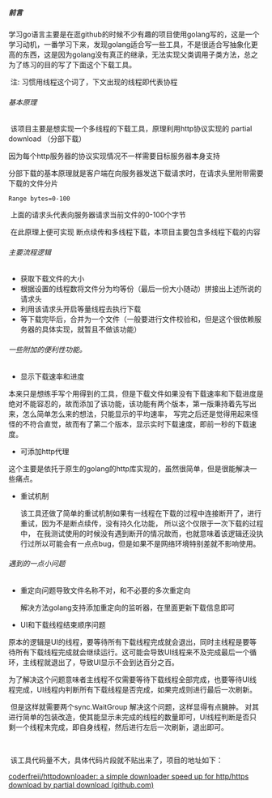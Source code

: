 ##### 前言

​		学习go语言主要是在逛github的时候不少有趣的项目使用golang写的，这是一个学习动机，一番学习下来，发现golang适合写一些工具，不是很适合写抽象化更高的东西，这是因为golang没有真正的继承，无法实现父类调用子类方法，总之为了练习的目的写了下面这个下载工具。

​	注: 习惯用线程这个词了，下文出现的线程即代表协程

###### 基本原理

​		该项目主要是想实现一个多线程的下载工具，原理利用http协议实现的 partial download （分部下载）

因为每个http服务器的协议实现情况不一样需要目标服务器本身支持

​		分部下载的基本原理就是客户端在向服务器发送下载请求时，在请求头里附带需要下载的文件分片

```
Range bytes=0-100
```

​		上面的请求头代表向服务器请求当前文件的0-100个字节

​		在此原理上便可实现 断点续传和多线程下载，本项目主要包含多线程下载的内容

###### 主要流程逻辑

+ 获取下载文件的大小
+ 根据设置的线程数将文件分为均等份（最后一份大小随动）拼接出上述所说的请求头
+ 利用该请求头开启等量线程去执行下载
+ 等下载完毕后，合并为一个文件（一般要进行文件校验和，但是这个很依赖服务器的具体实现，就暂且不做该功能）



###### 一些附加的便利性功能。

+ 显示下载速率和进度

​		本来只是想练手写个用得到的工具，但是下载文件如果没有下载速率和下载进度是绝对不能容忍的，故而添加了该功能，该功能有两个版本，第一版秉持着先写出来，怎么简单怎么来的想法，只能显示的平均速率， 写完之后还是觉得用起来怪怪的不符合直觉，故而有了第二个版本，显示实时下载速度，即前一秒的下载速度。

+ 可添加http代理

​		这个主要是依托于原生的golang的http库实现的，虽然很简单，但是很能解决一些痛点。

+ 重试机制

  ​	该工具还做了简单的重试机制如果有一线程在下载的过程中连接断开了，进行重试，因为不是断点续传，没有持久化功能， 所以这个仅限于一次下载的过程中， 在我测试使用的时候没有遇到断开的情况故而，也就意味着该逻辑还没执行过所以可能会有一点点bug，但是如果不是网络环境特别差就不影响使用。



###### 遇到的一点小问题

+ 重定向问题导致文件名称不对，和不必要的多次重定向

  解决方法golang支持添加重定向的监听器，在里面更新下载信息即可

+ UI和下载线程结束顺序问题

​		原本的逻辑是UI的线程，要等待所有下载线程完成就会退出，同时主线程是要等待所有下载线程完成就会继续运行。这可能会导致UI线程来不及完成最后一个循环，主线程就退出了，导致UI显示不会到达百分之百。

​		为了解决这个问题意味者主线程不仅需要等待下载线程全部完成，也要等待UI线程完成，UI线程内判断所有下载线程是否完成，如果完成则进行最后一次刷新。

​		但是这样就需要两个sync.WaitGroup 解决这个问题，这样显得有点臃肿。 对其进行简单的包装改造，使其能显示未完成的线程的数量即可，UI线程判断是否只剩一个线程未完成，即自身线程，然后进行左后一次刷新，退出即可。

​		

​	该工具代码量不大，具体代码片段就不贴出来了，项目的地址如下：

[coderfreii/httpdownloader: a simple downloader speed up for http/https download by partial download (github.com)](https://github.com/coderfreii/httpdownloader)